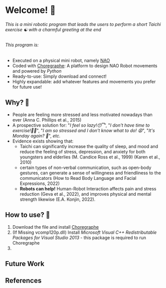 # Welcome! 🤖

###### This is a mini robotic program that leads the users to perform a short Taichi exercise ☯️ with a charmful greeting at the end 
###### This program is:
- Executed on a physical mini robot, namely [NAO](https://nl.wikipedia.org/wiki/Nao_(robot))
- Coded with [Choregraphe](https://www.aldebaran.com/en/support/nao-6/downloads-softwares): A platform to design NAO Robot movements and powered by *Python*
- Ready-to-use: Simply download and connect!
- Highly expandable: add whatever features and movements you prefer for future use!

## Why? 🤔
- People are feeling more stressed and less motivated nowadays than ever (Anna C. Phillips et al., 2015)
- A prospective solution for: "*I feel so lazy!😴*", "*I don't have time to exercise!😵‍💫*", "*I am so stressed and I don't know what to do! 😩*", "*It's Monday again? 🫠*", *etc.*
- Evidence exists showing that:
  - Taichi can significantly increase the quality of sleep, and mood and reduce the feeling of stress, depression, and anxiety for both youngsters and elderlies (M. Candice Ross et al., 1999) (Karen et al., 2010)
  - certain types of non-verbal communication, such as open-body gestures, can generate a sense of willingness and friendliness to the communicators (How to Read Body Language and Facial Expressions, 2022)
  - **Robots can help!** Human-Robot Interaction affects pain and stress reduction (Geva et al., 2022), and improves physical and mental strength likewise (E.A. Konjin, 2022).
 
## How to use? 🔨
1. Download the file and install  [Choregraphe](https://www.aldebaran.com/en/support/nao-6/downloads-softwares)
2. (If Missing vcomp120p.dll) Install *Microsoft Visual C++ Redistributable Packages for Visual Studio 2013* - this package is required to run Choregraphe
3. 
 
## Future Work

## References


